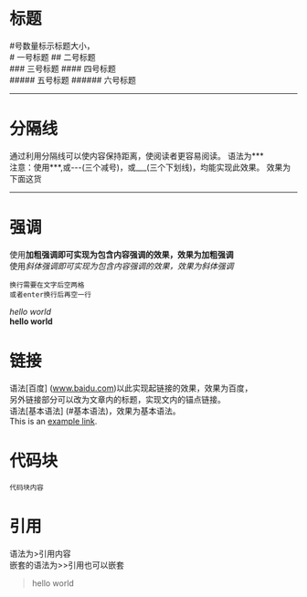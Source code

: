 # 标题
\#号数量标示标题大小，  
\# 一号标题 \## 二号标题  
\### 三号标题 \#### 四号标题  
\##### 五号标题 \###### 六号标题  
***
# 分隔线
通过利用分隔线可以使内容保持距离，使阅读者更容易阅读。 
语法为***  
注意：使用***,或---(三个减号)，或___(三个下划线)，均能实现此效果。 
效果为下面这货 
***

# 强调
使用**加粗强调即可实现为包含内容强调的效果，效果为加粗强调**  
使用*斜体强调即可实现为包含内容强调的效果，效果为斜体强调*  

```
换行需要在文字后空两格
或者enter换行后再空一行
```
*hello world*  
**hello world**

# 链接
语法[百度] (www.baidu.com)以此实现起链接的效果，效果为百度，   
另外链接部分可以改为文章内的标题，实现文内的锚点链接。   
语法[基本语法] (#基本语法)，效果为基本语法。    
This is an [example link](http://example.com/ "With a Title"). 

# 代码块
```
代码块内容

```

# 引用
语法为>引用内容  
嵌套的语法为>>引用也可以嵌套
>hello world
